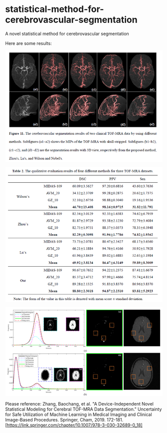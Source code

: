 # statistical-method-for-cerebrovascular-segmentation
A novel statistical method for cerebrovascular segmentation

Here are some results:

![image](./result/1.png)

![image](./result/2.png)

![image](./result/3.png)

Please reference:
Zhang, Baochang, et al. "A Device-Independent Novel Statistical Modeling for Cerebral TOF-MRA Data Segmentation." Uncertainty for Safe Utilization of Machine Learning in Medical Imaging and Clinical Image-Based Procedures. Springer, Cham, 2019. 172-181. [https://link.springer.com/chapter/10.1007/978-3-030-32689-0_18]
